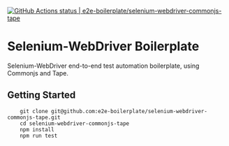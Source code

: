 [![GitHub Actions status | e2e-boilerplate/selenium-webdriver-commonjs-tape](https://github.com/e2e-boilerplate/selenium-webdriver-commonjs-tape/workflows/selenium-webdriver-commonjs-tape/badge.svg)](https://github.com/e2e-boilerplate/selenium-webdriver-commonjs-tape/actions?workflow=selenium-webdriver-commonjs-tape)

# Selenium-WebDriver Boilerplate

Selenium-WebDriver end-to-end test automation boilerplate, using Commonjs and Tape.

## Getting Started

    	git clone git@github.com:e2e-boilerplate/selenium-webdriver-commonjs-tape.git
    	cd selenium-webdriver-commonjs-tape
    	npm install
    	npm run test
